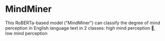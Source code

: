 # MindMiner
This RoBERTa-based model ("MindMiner") can classify the degree of mind perception in English language text in 2 classes:  high mind perception 👩, low mind perception
